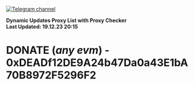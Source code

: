 [![Telegram channel](https://img.shields.io/endpoint?url=https://runkit.io/damiankrawczyk/telegram-badge/branches/master?url=https://t.me/n4z4v0d)](https://t.me/n4z4v0d) 

**Dynamic Updates Proxy List with Proxy Checker**  
**Last Updated: 19.12.23 20:15**

# DONATE (_any evm_) - 0xDEADf12DE9A24b47Da0a43E1bA70B8972F5296F2
